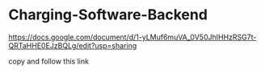 # Charging-Software-Backend

https://docs.google.com/document/d/1-yLMuf6muVA_0V50JhIHHzRSG7t-QRTaHHE0EJzBQLg/edit?usp=sharing

copy and follow this link
